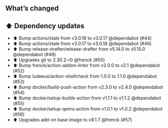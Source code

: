 ## What’s changed

## ⬆️ Dependency updates

- ⬆️ Bump actions/stale from v3.0.16 to v3.0.17 @dependabot (#44)
- ⬆️ Bump actions/stale from v3.0.17 to v3.0.18 @dependabot (#46)
- ⬆️ Bump release-drafter/release-drafter from v5.14.0 to v5.15.0 @dependabot (#49)
- ⬆️ Upgrades git to 2.30.2-r0 @frenck (#50)
- ⬆️ Bump frenck/action-addon-linter from v2.0.0 to v2.1 @dependabot (#52)
- ⬆️ Bump ludeeus/action-shellcheck from 1.0.0 to 1.1.0 @dependabot (#53)
- ⬆️ Bump docker/build-push-action from v2.3.0 to v2.4.0 @dependabot (#54)
- ⬆️ Bump docker/setup-buildx-action from v1.1.1 to v1.1.2 @dependabot (#55)
- ⬆️ Bump docker/setup-qemu-action from v1.0.1 to v1.0.2 @dependabot (#56)
- ⬆️ Upgrades add-on base image to v9.1.7 @frenck (#57)
